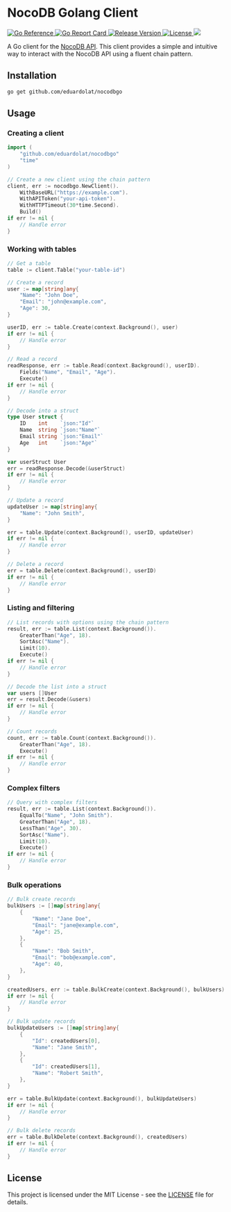 # NocoDB Golang Client

<p>
  <a href="https://pkg.go.dev/github.com/eduardolat/nocodbgo">
    <img src="https://pkg.go.dev/badge/github.com/eduardolat/nocodbgo" alt="Go Reference"/>
  </a>
  <a href="https://goreportcard.com/report/eduardolat/nocodbgo">
    <img src="https://goreportcard.com/badge/eduardolat/nocodbgo" alt="Go Report Card"/>
  </a>
  <a href="https://github.com/eduardolat/nocodbgo/releases/latest">
    <img src="https://img.shields.io/github/release/eduardolat/nocodbgo.svg" alt="Release Version"/>
  </a>
  <a href="LICENSE">
    <img src="https://img.shields.io/github/license/eduardolat/nocodbgo.svg" alt="License"/>
  </a>
  <a href="https://github.com/eduardolat/nocodbgo">
    <img src="https://img.shields.io/github/stars/eduardolat/nocodbgo?style=flat&label=github+stars"/>
  </a>
</p>

A Go client for the
[NocoDB API](https://docs.nocodb.com/developer-resources/rest-APIs/overview).
This client provides a simple and intuitive way to interact with the NocoDB API
using a fluent chain pattern.

## Installation

```bash
go get github.com/eduardolat/nocodbgo
```

## Usage

### Creating a client

```go
import (
    "github.com/eduardolat/nocodbgo"
    "time"
)

// Create a new client using the chain pattern
client, err := nocodbgo.NewClient().
    WithBaseURL("https://example.com").
    WithAPIToken("your-api-token").
    WithHTTPTimeout(30*time.Second).
    Build()
if err != nil {
    // Handle error
}
```

### Working with tables

```go
// Get a table
table := client.Table("your-table-id")

// Create a record
user := map[string]any{
    "Name": "John Doe",
    "Email": "john@example.com",
    "Age": 30,
}

userID, err := table.Create(context.Background(), user)
if err != nil {
    // Handle error
}

// Read a record
readResponse, err := table.Read(context.Background(), userID).
    Fields("Name", "Email", "Age").
    Execute()
if err != nil {
    // Handle error
}

// Decode into a struct
type User struct {
    ID    int    `json:"Id"`
    Name  string `json:"Name"`
    Email string `json:"Email"`
    Age   int    `json:"Age"`
}

var userStruct User
err = readResponse.Decode(&userStruct)
if err != nil {
    // Handle error
}

// Update a record
updateUser := map[string]any{
    "Name": "John Smith",
}

err = table.Update(context.Background(), userID, updateUser)
if err != nil {
    // Handle error
}

// Delete a record
err = table.Delete(context.Background(), userID)
if err != nil {
    // Handle error
}
```

### Listing and filtering

```go
// List records with options using the chain pattern
result, err := table.List(context.Background()).
    GreaterThan("Age", 18).
    SortAsc("Name").
    Limit(10).
    Execute()
if err != nil {
    // Handle error
}

// Decode the list into a struct
var users []User
err = result.Decode(&users)
if err != nil {
    // Handle error
}

// Count records
count, err := table.Count(context.Background()).
    GreaterThan("Age", 18).
    Execute()
if err != nil {
    // Handle error
}
```

### Complex filters

```go
// Query with complex filters
result, err := table.List(context.Background()).
    EqualTo("Name", "John Smith").
    GreaterThan("Age", 18).
    LessThan("Age", 30).
    SortAsc("Name").
    Limit(10).
    Execute()
if err != nil {
    // Handle error
}
```

### Bulk operations

```go
// Bulk create records
bulkUsers := []map[string]any{
    {
        "Name": "Jane Doe",
        "Email": "jane@example.com",
        "Age": 25,
    },
    {
        "Name": "Bob Smith",
        "Email": "bob@example.com",
        "Age": 40,
    },
}

createdUsers, err := table.BulkCreate(context.Background(), bulkUsers)
if err != nil {
    // Handle error
}

// Bulk update records
bulkUpdateUsers := []map[string]any{
    {
        "Id": createdUsers[0],
        "Name": "Jane Smith",
    },
    {
        "Id": createdUsers[1],
        "Name": "Robert Smith",
    },
}

err = table.BulkUpdate(context.Background(), bulkUpdateUsers)
if err != nil {
    // Handle error
}

// Bulk delete records
err = table.BulkDelete(context.Background(), createdUsers)
if err != nil {
    // Handle error
}
```

## License

This project is licensed under the MIT License - see the [LICENSE](LICENSE) file
for details.
